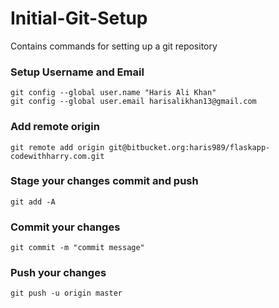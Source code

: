 # Initial-Git-Setup
Contains commands for setting up a git repository 

### Setup Username and Email
```git
git config --global user.name "Haris Ali Khan" 
git config --global user.email harisalikhan13@gmail.com 
```
### Add remote origin
```git
git remote add origin git@bitbucket.org:haris989/flaskapp-codewithharry.com.git 
```
### Stage your changes commit and push
```git
git add -A 
```
### Commit your changes 
```git
git commit -m "commit message" 
```
### Push your changes 
```git
git push -u origin master 
```
